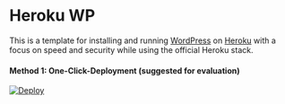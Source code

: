 Heroku WP
=========

This is a template for installing and running [WordPress](http://wordpress.org/) on [Heroku](http://www.heroku.com/) with a focus on speed and security while using the official Heroku stack.


#### Method 1: One-Click-Deployment (suggested for evaluation)

[![Deploy](https://www.herokucdn.com/deploy/button.svg)](https://heroku.com/deploy)